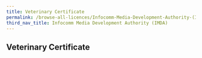 ```yaml
---
title: Veterinary Certificate
permalink: /browse-all-licences/Infocomm-Media-Development-Authority-(IMDA)/Veterinary-Certificate
third_nav_title: Infocomm Media Development Authority (IMDA)
---
```

## Veterinary Certificate
